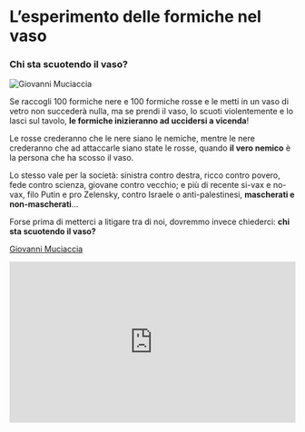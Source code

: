 # L’esperimento delle formiche nel vaso

### Chi sta scuotendo il vaso?

![Giovanni Muciaccia](giovanni-muciaccia.jpeg)

Se raccogli 100 formiche nere e 100 formiche rosse e le metti in un vaso di vetro non succederà nulla, ma se prendi il vaso, lo scuoti violentemente e lo lasci sul tavolo, **le formiche inizieranno ad uccidersi a vicenda**!

Le rosse crederanno che le nere siano le nemiche, mentre le nere crederanno che ad attaccarle siano state le rosse, quando **il vero nemico** è la persona che ha scosso il vaso.

Lo stesso vale per la società: sinistra contro destra, ricco contro povero, fede contro scienza, giovane contro vecchio; e più di recente si-vax e no-vax, filo Putin e pro Zelensky, contro Israele o anti-palestinesi, **mascherati e non-mascherati**...

Forse prima di metterci a litigare tra di noi, dovremmo invece chiederci: **chi sta scuotendo il vaso?**

[Giovanni Muciaccia](https://www.youtube.com/watch?v=E2y8InhLQCg)

 <div style="position: relative; padding-bottom: 56.25%; height: 0; overflow: hidden;">
  <iframe src="https://www.youtube.com/embed/E2y8InhLQCg" 
          style="position: absolute; top: 0; left: 0; width: 100%; height: 100%;" 
          frameborder="0" 
          allowfullscreen></iframe>
</div>